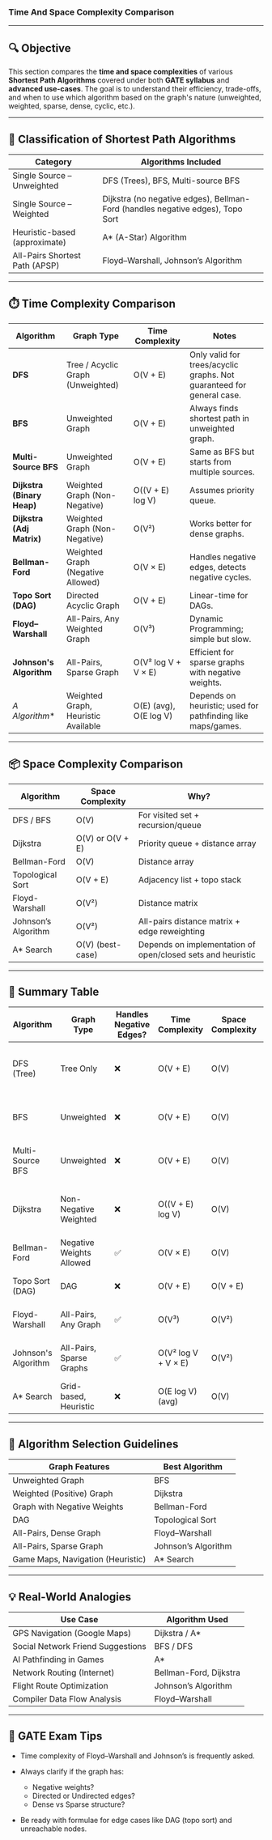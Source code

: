 

### Time And Space Complexity Comparison

---

## 🔍 **Objective**

This section compares the **time and space complexities** of various **Shortest Path Algorithms** covered under both **GATE syllabus** and **advanced use-cases**. The goal is to understand their efficiency, trade-offs, and when to use which algorithm based on the graph's nature (unweighted, weighted, sparse, dense, cyclic, etc.).

---

## 🚦 **Classification of Shortest Path Algorithms**

| Category                       | Algorithms Included                                                            |
| ------------------------------ | ------------------------------------------------------------------------------ |
| Single Source – Unweighted     | DFS (Trees), BFS, Multi-source BFS                                             |
| Single Source – Weighted       | Dijkstra (no negative edges), Bellman-Ford (handles negative edges), Topo Sort |
| Heuristic-based (approximate)  | A\* (A-Star) Algorithm                                                         |
| All-Pairs Shortest Path (APSP) | Floyd–Warshall, Johnson’s Algorithm                                            |

---

## ⏱️ **Time Complexity Comparison**

| Algorithm                  | Graph Type                          | Time Complexity        | Notes                                                                 |
| -------------------------- | ----------------------------------- | ---------------------- | --------------------------------------------------------------------- |
| **DFS**                    | Tree / Acyclic Graph (Unweighted)   | O(V + E)               | Only valid for trees/acyclic graphs. Not guaranteed for general case. |
| **BFS**                    | Unweighted Graph                    | O(V + E)               | Always finds shortest path in unweighted graph.                       |
| **Multi-Source BFS**       | Unweighted Graph                    | O(V + E)               | Same as BFS but starts from multiple sources.                         |
| **Dijkstra (Binary Heap)** | Weighted Graph (Non-Negative)       | O((V + E) log V)       | Assumes priority queue.                                               |
| **Dijkstra (Adj Matrix)**  | Weighted Graph (Non-Negative)       | O(V²)                  | Works better for dense graphs.                                        |
| **Bellman-Ford**           | Weighted Graph (Negative Allowed)   | O(V × E)               | Handles negative edges, detects negative cycles.                      |
| **Topo Sort (DAG)**        | Directed Acyclic Graph              | O(V + E)               | Linear-time for DAGs.                                                 |
| **Floyd–Warshall**         | All-Pairs, Any Weighted Graph       | O(V³)                  | Dynamic Programming; simple but slow.                                 |
| **Johnson's Algorithm**    | All-Pairs, Sparse Graph             | O(V² log V + V × E)    | Efficient for sparse graphs with negative weights.                    |
| **A* Algorithm*\*          | Weighted Graph, Heuristic Available | O(E) (avg), O(E log V) | Depends on heuristic; used for pathfinding like maps/games.           |

---

## 📦 **Space Complexity Comparison**

| Algorithm           | Space Complexity | Why?                                                        |
| ------------------- | ---------------- | ----------------------------------------------------------- |
| DFS / BFS           | O(V)             | For visited set + recursion/queue                           |
| Dijkstra            | O(V) or O(V + E) | Priority queue + distance array                             |
| Bellman-Ford        | O(V)             | Distance array                                              |
| Topological Sort    | O(V + E)         | Adjacency list + topo stack                                 |
| Floyd-Warshall      | O(V²)            | Distance matrix                                             |
| Johnson’s Algorithm | O(V²)            | All-pairs distance matrix + edge reweighting                |
| A\* Search          | O(V) (best-case) | Depends on implementation of open/closed sets and heuristic |

---

## 📌 Summary Table

| Algorithm           | Graph Type               | Handles Negative Edges? | Time Complexity     | Space Complexity | Optimal Use-Case                             |
| ------------------- | ------------------------ | ----------------------- | ------------------- | ---------------- | -------------------------------------------- |
| DFS (Tree)          | Tree Only                | ❌                       | O(V + E)            | O(V)             | Tree traversal where depth matters           |
| BFS                 | Unweighted               | ❌                       | O(V + E)            | O(V)             | Shortest path in unweighted graph            |
| Multi-Source BFS    | Unweighted               | ❌                       | O(V + E)            | O(V)             | Parallel start points in grid/graph          |
| Dijkstra            | Non-Negative Weighted    | ❌                       | O((V + E) log V)    | O(V)             | Fastest general-purpose for positive weights |
| Bellman-Ford        | Negative Weights Allowed | ✅                       | O(V × E)            | O(V)             | Detecting negative cycles                    |
| Topo Sort (DAG)     | DAG                      | ❌                       | O(V + E)            | O(V + E)         | DAG Shortest Path                            |
| Floyd-Warshall      | All-Pairs, Any Graph     | ✅                       | O(V³)               | O(V²)            | Simpler, dense graphs                        |
| Johnson's Algorithm | All-Pairs, Sparse Graphs | ✅                       | O(V² log V + V × E) | O(V²)            | Sparse graph with negative weights           |
| A\* Search          | Grid-based, Heuristic    | ❌                       | O(E log V) (avg)    | O(V)             | Game maps, pathfinding                       |

---

## 🚀 Algorithm Selection Guidelines

| Graph Features                    | Best Algorithm      |
| --------------------------------- | ------------------- |
| Unweighted Graph                  | BFS                 |
| Weighted (Positive) Graph         | Dijkstra            |
| Graph with Negative Weights       | Bellman-Ford        |
| DAG                               | Topological Sort    |
| All-Pairs, Dense Graph            | Floyd–Warshall      |
| All-Pairs, Sparse Graph           | Johnson’s Algorithm |
| Game Maps, Navigation (Heuristic) | A\* Search          |

---

## 💡 Real-World Analogies

| Use Case                          | Algorithm Used         |
| --------------------------------- | ---------------------- |
| GPS Navigation (Google Maps)      | Dijkstra / A\*         |
| Social Network Friend Suggestions | BFS / DFS              |
| AI Pathfinding in Games           | A\*                    |
| Network Routing (Internet)        | Bellman-Ford, Dijkstra |
| Flight Route Optimization         | Johnson’s Algorithm    |
| Compiler Data Flow Analysis       | Floyd–Warshall         |

---

## 🧪 GATE Exam Tips

* Time complexity of Floyd–Warshall and Johnson’s is frequently asked.
* Always clarify if the graph has:

  * Negative weights?
  * Directed or Undirected edges?
  * Dense vs Sparse structure?
* Be ready with formulae for edge cases like DAG (topo sort) and unreachable nodes.

